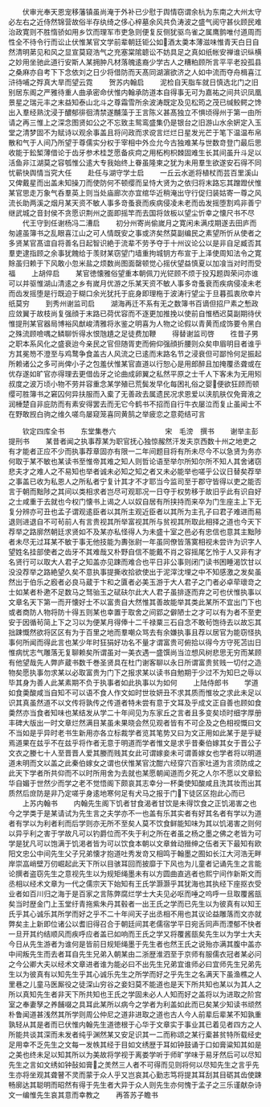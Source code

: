 <!-- { "loadSidebar": true } -->
　　伏审光奉天恩宠移藩镇虽尚淹于外补已少慰于舆情窃谓余杭为东南之大州太守必左右之近侍然锦营故俗半存纨绮之侈心梓墓余风共负涛波之盛气阅守甚伙顾民难治政寛则不胜惰骄如用乡饮而理军市吏急则便复反侧犹驱鸟雀之属鹰鹯唯付道周而性全不待令行而讼止伏惟某官文学前辈朝廷钜公如酒太羮本薄滋味惟青天白日自然清明苐见和风之显宣莫窥浩气之充塞棠隂聼讼不妨具足之真如纸帐安禅谁识纵横之妙用坐驰此道行安斯人某拥肿凡材落魄逺裔少学古人之糟粕顾所言平平老投孤县之桑麻亦自考下下念依刘之日少将借防而天髙同湖濵欲济之人如中流而夺舟楫喜江浒待哺之殍真大旱而望云霓
　　贺苏内翰启
　　泥检自天脂车就日慎选北门之旧别居东阁之严雅待重人曲承密命伏惟内翰承防道本自得事无可为嘉祐之间共识凤凰景星之瑞元丰之末益知泰山北斗之尊霜雪所余波涛既定及见松筠之茂已缄鲛鳄之馋出入羣经熟沈浸于醲郁徘徊清禁遂黼藻于王言陈义甚髙独立不惧顷得州于第一由所请之再三惟上之深念图贤如公之不忘致主鸳鸾盛集仍是银台之旧游山水余姸定入玉堂之清梦固不为赋诗以观余事盖且将问政而求谠言烂烂日星发光芒于笔下温温布帛散和气于人间乃所望于尊儒实分权于宰相中外佥允今古独难某与世数竒登门最后思收能于鈆椠薄借论于齿牙参术桂芝愿备疢疴之用柘枸枳棘固难生长其间虽升斗足以活鱼非江湖莫之容瓠惟公逺大专我始终上眷虽隆柬之犹为未用羣生欲遂安石得不同忧蕲快舆情当究大任
　　赴任与湖守学士启
　　一丘云水逝将植杖而芸百里溪山又俾戴星而出盖未知操刀而使防何不顿缨而呈恃大贤为之依归将末路忘其蹭蹬伏惟某官思走万象气呑羣英上则当处庙廊次亦宜绾华近稍淹出守行促归装姑寄一尊之风流长助两溪之烟月某天资不敏人事多竒蚤衰而疾病侵凌未老而齿发摇堕割鸡非善宁继武城之音封侯不贪愿识荆州之面即摇竿而去国将敛板以望尘忻幸之懐尺书不尽
　　代王守到任谢杨冯二漕启
　　初分州寄尚偷嵗月之寛闲未满戍期遂去田庐而匆遽虽簿书之乱眼喜江山之可人情既安之事或济矣然莫副编民之素望所忻从使者之多贤某官髙谊自将善名日起智识絶于流辈不劳予夺于十州议论公以是非自足臧否其羣吏逮指顾之余事犹餽给于羡财某窃望门墙重拘城钥方布宣于上泽使周知法令之寛賖虽归赖于下风敢小忽米盐之烦数尚图面罄顿觉心摇伏望益慎夏以加飡当对时而受福
　　上胡倅启
　　某官徳懐雅俗望重本朝佩刀光铓顾不烦于投刄题舆荣问亦谁可以并驱惟湖山清逺之乡有嵗月优游之乐某天资不敏人事多竒蚤衰而疾病侵凌未老而齿发摇堕是行既迫于糊口余光犹托于庇身即理柂于波涛行望尘于旦暮孤衷欣幸片纸莫穷
　　到秀州谢监司启
　　湖海再迁不系有无之数簿书百谪但招尸素之慙政应敛翼于故枝尚复强顔于末路已荷优容而不逐更加推挽以使前自惟栖迟莫副期待伏惟提刑某官器局博裕风猷峻清雅将氷鉴之明喜为人物之论假以青黄而成饰要令黑白之殊流顾噞喁之鳞聊忻得水恨虺尵之足徒费加鞭
　　得替谢监司啓
　　徃昔子男之职本系风化之盛衰迨今亲民之官但随胥吏而俯仰强顔折腰则众矣申眉明目者谁乎方其冕笏不澄至与鸡鹜争食盖古人风流之已逺而末路名节之浸衰但可鄙怜何足振起所赖诸公之多可尚俾小子之包羞伏惟某官直道以行恕心是用郎醉且加掩覆丞聋或在优存遂如旷官亦得理去更借齿牙之论曲成卵翼之私然平原之士千人下客未为无用矧叔度之波万顷小物不劳并容重念某学殖已荒鬓发早化每困礼俗之婴便欲狂顾而顿缨可胜簿书之窘囚何异扶服而入槖了无善政去属遗民况求恩爱以浃肌肤仅免膏液之润棰楚自非庇防而有素安得罢去而无它今鹤书不招而自行牛衣屡泣而复止虽闻士不在野敢觊白驹之维久嗟鸟屡窥笼喜同黄鹄之举疲恋之意菀结可言










　　钦定四库全书
　　东堂集巻六　　　　　　　宋　毛滂　撰书
　　谢举主彭提刑书
　　某昔者闻之执事荐某为职官抚心独惊赧然汗发夫京西数十州之地吏之有才能者正应不少而执事荐章固亦有限一二年间题目将有所未尽今不以急贤为务亦何取于某不敏也某读书至惟帝其难之知人则哲论语至举尔所知尔所不知人其舍诸窃悲夫才之难人之不易知也举者诚未必知之知之者又未必能举也嗟乎公议日替矣荐举之事盖已收为私恩人之所私者宁复计其才不才耶当今监司至于郡守皆得以吏之能否言于朝而黜陟之其间以类相求者岂尽可观耶况一日夺于权势移于故旧乎此有识自好之士咸重于去就也今权门懐书上谒之人以奴自居有所挟持而来卒为门生座主上下无复分辨亦可丑也孟子谓观逺臣者以其所主观近臣者以其所为主孔子曰君子难进而易退则进退自不可茍前人有言贵视其所举富视其所与贫视其所取此相择之道也今天下荐举之路廓然朝廷求贤如不及某亦私怪得人为未盛十室之邑必有忠信也意其主黜陟者未尽无过耳某不敏于事无他技能为夀张尉一年虽同僚皆落寞相视未尝许为识字人望姓名挂部使者之齿牙不其难哉又朴野自信不能戴不肖之容摇尾乞怜于人又非有才名贤行可以取大人君子之知盖亦见踈而难合也平日非公事则闭门读书困睡渴饮甘以没没荐举之路絶望久矣不意执事提撕收拾欲使出于泥滓沈埋之中不知感激之发矣虽然出于伯乐之廏者必良马蔵于卞和之匵者必美玉游于大人君子之门者必卓荦瓌竒之士如某者朴遬不足数马之驽骀玉之碔砆尔此大人君子虽排逐而弃之可也伏惟执事以文章名天下第一而开懐好士不以富贵自大然惟其善故能举其类此某所不宜出门下也或者商防人物将防十得五则某也幸置于取舍之间郢之僻陋士之才可以有为者不至吏安于因循茍简上下之习以为便某月得俸十二千禄粟三石自念不敢茍饱待去以故忘其拙踈慨然欲将区区有为于百里之地而羣嘲众骂去有余嫌执事且荐以居官为能窃怪执事何所闻而得此言也某少年时狂狷好功名不量才谓富贵可俯拾以得今方守死苫凷日惟病忧志气雕落无复聊赖矣所谓虽对一美衣遇一盛馔尚当泣想风树悲思无穷而某顾有他望哉先人弊庐蔵书数千巻圣贤具在杜门谢客聊以永日所谓富贵贫贱一切付之造物矣愿执事勿求某以必取富贵为门下之报求某以读书自勉期于少过不为知巳之辱以毕其身为善人此某素期不负于执事者如此执事以为如何
　　上陆侍郎书
　　学道如食羮酸咸当自知不可以语不食人作文如时世妆妍丑不求其质而惟妆之求此未足以识其真虽然道不以文传将孰传之传道者特未尝有意于文耳及乎成文正自善也顾如食羮然亦当食者知味也某结发从学二十年间见为东家丘之言者且多变矣顷时细字厚册丰碑大版出一时文章烂然满目某虽未果晓会然见观者皆有不可企及之色相视慨曰文不当如是乎异时老书生新用亦各立标裁学者览其笔势又曰为文正用如此某于是乎疑焉道果在兹乎不在兹乎将作者无意于明道而学者惟文是求乎昔秦伯嫁其女于晋公子文衣之媵七十人至晋晋人爱其媵而贱其女此可谓嫁妾未可谓善嫁女也学者将以明道道未明而文以盖之此秦伯嫁女之谓也伏惟某官沈酣六经穿穴百家吐道为言须防成之此天下学者所共仰而不以时所用舍为去就也某愿朝闻道而夕死之人尔不愿以文章鈆华自媚于世然少而学之老不觉悟阁下颇哀其志幸分一杯羮使知酸咸且洗其妆而出其质然后庻防是非乃定嗟乎身逺地寒何足有犬马之报于门下徒区区抱此心而已
　　上苏内翰书
　　内翰先生阁下饥者甘食渴者甘饮是未得饮食之正饥渴害之也今之学类于是某请试为先生言之夫学亦不一也盖有乐其实者有好其名者有学以为道者有学以为利者利而后学则亦无所不至矣人莫不饮食鲜能知味为其以饥渴害之则何以异乎利之害于学故凡可以钓爵位而不失于利之所在者虽之杨之墨之佛之老皆为可学是犹凡可以饱满于饥渇者皆为可以饮食本朝以文章耸动搢绅之伍者天下最知有欧阳文忠公中间先生父子兄弟懐才抱道吐秀发竒又相鸣于翰墨之囿如长江大河浩无畔岸崇嵓峭壁万仞崛起此天下所以目骇耳回而披靡于下风也为儿童者记诵先生之言能论撰者盗窃先生之意视先生以为规矩绳墨未有以方圆曲直逃者也熙宁间作新斯文而丞相以经术文章为一代之儒宗天下始知有王氏学灏灏乎其犹海也其执经下座抠衣受业者如百川归之海于是百家之言陈弊腐烂学士大夫见必呕而唾之呜呼一旦取覆酱瓿矣当时歴金门上玉堂纡青拖紫朱丹其毂者一出王氏之学而已先生以为彼真有以知王氏乎其心诚乐其所学而好之乎不二十年间天子出丞相不用也其议论益雕落而文亦就弊矣主上新即位诸公以耆旧得召合于朝廷间其老儒宿学平日宛舌同声而湮郁不快者一旦开其约结顺风而疾呼应者盖已如响而王氏之学又将覆酱瓿矣先生以为学士大夫今日从先生游者为谁何是皆前日规矩绳墨于先生者也然王氏之说殆亦满其腹中盖亦中间叛先生而去者耳自先生兄弟入朝某由二浙歴淮泗至于京师有服儒衣冠者某必问之今公卿大夫以经术文章进者谁为能必曰不出先生兄弟宜谁师必曰宜师先生兄弟先生以为彼真有以知先生乎其心诚乐先生之所学而好之乎先生之名满天下虽渔樵之人里巷之儿童马医厮役之徒深山穷谷之妾妇莫不能道也是天下所共知也某以为其人之所以真知先生者非天下所共知也王氏之学固未必人人知而好之盖将以为进取之阶宫室之奉妻孥之养餔啜之具耳此某所以病今之学者为利盖如此而已矣某少知读书顽然朴鲁闻道甚浅然其所学则周公仲尼之道非进取之道也古人今人前辈后辈某不知孰重孰轻从其是者而已伏惟内翰先生道徳根于心华于文章实于事业其已着见者四方之人所能共谈其深而未发者纯乎渊然某又安足识其一二而称颂之某行槖甚贫特所载经史足用幸不乏先生之文每一发帙其经于目如文绣歴于耳如钟鼓诵于口如膏粱知其如是之美也终未足以知其所以为美故将学视于离娄学听于师旷学味于易牙然后可以尽知先生之言如文绣如钟鼔如膏之羙然三人者不可得而见则将何以尽知先生之言乎先生亦将坐观其聋瞽不灵而蒙于众人乎又岂哀其心勤志笃将提其耳刮其目砺其齿使踈畅廓达其聪明而昭然有得于先生者大异于众人则先生亦何愧于孟子之三乐谨献杂诗文一编惟先生哀其意而幸教之
　　再答苏子瞻书
